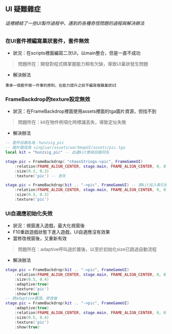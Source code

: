 ## UI 疑難雜症

###### 這裡總結了一些UI製作過程中，遇到的各種奇怪問題的過程與解決辦法

### 在UI套件裡編寫巢狀套件，套件無效

* 狀況：在scripts裡面編寫二次UI，以main整合，但是一直不成功

> 問題所在：開發對程式碼掌握能力稍有欠缺，導致UI巢狀發生問題

* 解決辦法

```
秉承一個套件做一件事的原則，在能力提升之前不編寫複雜巢狀UI
```

### FrameBackdrop的texture設定無效

* 狀況：在FrameBackdrop裡面使用assets裡面的tga圖片資源，但找不到

> 問題所在：kit在物件例項化時標識丟失，導致定址失敗

* 解決辦法

```lua
-- 套件目錄名為：hunzsig_pic
-- 圖片路徑為 singluar/assets/war3mapUI/assets/pic.tga
local kit = "hunzsig_pic" -- 此處kit應與目錄同名

stage.pic = FrameBackdrop( "chaosStrings->pic", FrameGameUI)
    :relation(FRAME_ALIGN_CENTER, stage.main, FRAME_ALIGN_CENTER, 0, 0)
    :size(0.3, 0.3)
    :texture('pic') -- 丟失

stage.pic = FrameBackdrop(kit .. "->pic", FrameGameUI) -- 將kit加入索引段，並用->分割
    :relation(FRAME_ALIGN_CENTER, stage.main, FRAME_ALIGN_CENTER, 0, 0)
    :size(0.3, 0.3)
    :texture('pic')
```

### UI自適應初始化失效

* 狀況：視窗進入遊戲，最大化視窗後
* F10重啟遊戲狀態下進入遊戲，UI自適應沒有效果
* 當修改視窗後，又重新有效

> 問題所在：adaptive呼叫過於置後，以至於初始化size已跳過自動流程

* 解決辦法

```lua
stage.pic = FrameBackdrop(kit .. "->pic", FrameGameUI)
    :relation(FRAME_ALIGN_CENTER, stage.main, FRAME_ALIGN_CENTER, 0, 0)
    :size(0.5, 0.4)
    :adaptive(true)
    :texture('pic')
    :show(true)
-- 將adaptive置頂，修改後
stage.pic = FrameBackdrop(kit .. "->pic", FrameGameUI)
    :adaptive(true)
    :relation(FRAME_ALIGN_CENTER, stage.main, FRAME_ALIGN_CENTER, 0, 0)
    :size(0.5, 0.4)
    :texture('pic')
    :show(true)
```


